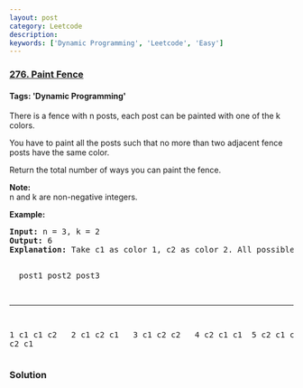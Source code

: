 ```yaml
---
layout: post
category: Leetcode
description: 
keywords: ['Dynamic Programming', 'Leetcode', 'Easy']
---
```

### [276. Paint Fence](https://leetcode.com/problems/paint-fence)

#### Tags: 'Dynamic Programming'

<div class="content__u3I1 question-content__JfgR"><div><p>There is a fence with n posts, each post can be painted with one of the k colors.</p>
<p>You have to paint all the posts such that no more than two adjacent fence posts have the same color.</p>
<p>Return the total number of ways you can paint the fence.</p>
<p><b>Note:</b><br/>
n and k are non-negative integers.</p>
<p><b>Example:</b></p>
<pre><b>Input:</b> n = 3, k = 2
<b>Output:</b> 6
<strong>Explanation: </strong>Take c1 as color 1, c2 as color 2. All possible ways are:

            post1  post2  post3      
 -----      -----  -----  -----       
   1         c1     c1     c2 
   2         c1     c2     c1 
   3         c1     c2     c2 
   4         c2     c1     c1  
   5         c2     c1     c2
   6         c2     c2     c1
</pre>
</div></div>

### Solution

